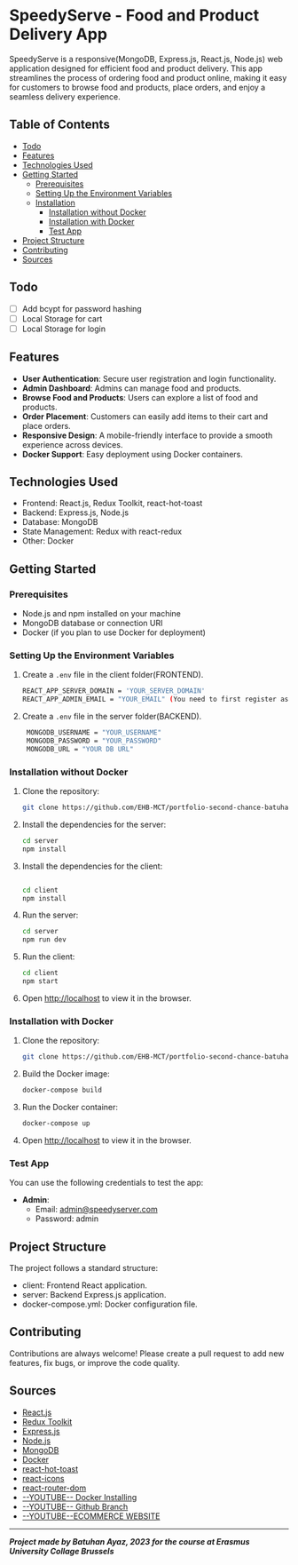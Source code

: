 # SpeedyServe - Food and Product Delivery App

SpeedyServe is a responsive(MongoDB, Express.js, React.js, Node.js) web application designed for efficient food and product delivery. This app streamlines the process of ordering food and product online, making it easy for customers to browse food and products, place orders, and enjoy a seamless delivery experience.

## Table of Contents

- [Todo](#todo)
- [Features](#features)
- [Technologies Used](#technologies-used)
- [Getting Started](#getting-started)
  - [Prerequisites](#prerequisites)
  - [Setting Up the Environment Variables](#setting-up-the-environment-variables)
  - [Installation](#installation)
    - [Installation without Docker](#installation-without-docker)
    - [Installation with Docker](#installation-with-docker)
    - [Test App](#installation-with-docker)
- [Project Structure](#project-structure)
- [Contributing](#contributing)
- [Sources](#sources)

## Todo

- [ ] Add bcypt for password hashing
- [ ] Local Storage for cart
- [ ] Local Storage for login

## Features

- **User Authentication**: Secure user registration and login functionality.
- **Admin Dashboard**: Admins can manage food and products.
- **Browse Food and Products**: Users can explore a list of food and products.
- **Order Placement**: Customers can easily add items to their cart and place orders.
- **Responsive Design**: A mobile-friendly interface to provide a smooth experience across devices.
- **Docker Support**: Easy deployment using Docker containers.

## Technologies Used

- Frontend: React.js, Redux Toolkit, react-hot-toast
- Backend: Express.js, Node.js
- Database: MongoDB
- State Management: Redux with react-redux
- Other: Docker

## Getting Started

### Prerequisites

- Node.js and npm installed on your machine
- MongoDB database or connection URI
- Docker (if you plan to use Docker for deployment)

### Setting Up the Environment Variables

1. Create a `.env` file in the client folder(FRONTEND).
   ```bash
   REACT_APP_SERVER_DOMAIN = 'YOUR_SERVER_DOMAIN'
   REACT_APP_ADMIN_EMAIL = "YOUR_EMAIL" (You need to first register as a user.)
   ```
2. Create a `.env` file in the server folder(BACKEND).
   ```bash
    MONGODB_USERNAME = "YOUR_USERNAME"
    MONGODB_PASSWORD = "YOUR_PASSWORD"
    MONGODB_URL = "YOUR DB URL"
   ```

### Installation without Docker

1. Clone the repository:

   ```bash
   git clone https://github.com/EHB-MCT/portfolio-second-chance-batuhanayazz.git
   ```

2. Install the dependencies for the server:

   ```bash
   cd server
   npm install

   ```

3. Install the dependencies for the client:

   ```bash

   cd client
   npm install
   ```

4. Run the server:

   ```bash
   cd server
   npm run dev
   ```

5. Run the client:

   ```bash
   cd client
   npm start
   ```

6. Open [http://localhost](http://localhost) to view it in the browser.

### Installation with Docker

1. Clone the repository:

   ```bash
   git clone https://github.com/EHB-MCT/portfolio-second-chance-batuhanayazz.git
   ```

2. Build the Docker image:

   ```bash
   docker-compose build
   ```

3. Run the Docker container:

   ```bash
   docker-compose up
   ```

4. Open [http://localhost](http://localhost) to view it in the browser.

### Test App

You can use the following credentials to test the app:

- **Admin**:
  - Email: admin@speedyserver.com
  - Password: admin

## Project Structure

The project follows a standard structure:

- client: Frontend React application.
- server: Backend Express.js application.
- docker-compose.yml: Docker configuration file.

## Contributing

Contributions are always welcome! Please create a pull request to add new features, fix bugs, or improve the code quality.

## Sources

- [React.js](https://reactjs.org/)
- [Redux Toolkit](https://redux-toolkit.js.org/)
- [Express.js](https://expressjs.com/)
- [Node.js](https://nodejs.org/en/)
- [MongoDB](https://www.mongodb.com/)
- [Docker](https://www.docker.com/)
- [react-hot-toast](https://react-hot-toast.com/)
- [react-icons](https://react-icons.github.io/react-icons/)
- [react-router-dom](https://reactrouter.com/web/guides/quick-start)
- [--YOUTUBE-- Docker Installing](https://www.youtube.com/watch?v=0B2raYYH2fE&t=170s)
- [--YOUTUBE-- Github Branch](https://www.youtube.com/watch?v=O3KtLRmp5q4&list=PLld6WWpFK1nEhFvvYi5ts-_JoUL3wF3zz)
- [--YOUTUBE--ECOMMERCE WEBSITE](https://www.youtube.com/watch?v=AN3t-OmdyKA)

---

**_Project made by Batuhan Ayaz, 2023 for the course at Erasmus University Collage Brussels_**
